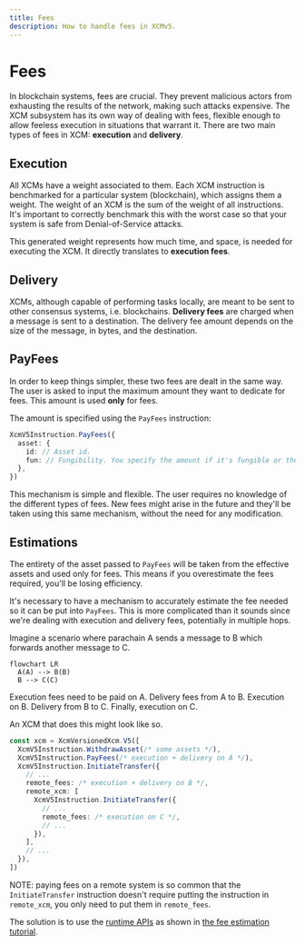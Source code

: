```yaml
---
title: Fees
description: How to handle fees in XCMv5.
---
```


# Fees

In blockchain systems, fees are crucial.
They prevent malicious actors from exhausting the results of the network, making such attacks expensive.
The XCM subsystem has its own way of dealing with fees, flexible enough to allow feeless execution in situations that warrant it.
There are two main types of fees in XCM: **execution** and **delivery**.

## Execution

All XCMs have a weight associated to them.
Each XCM instruction is benchmarked for a particular system (blockchain), which assigns them a weight.
The weight of an XCM is the sum of the weight of all instructions.
It's important to correctly benchmark this with the worst case so that your system is safe from Denial-of-Service attacks.

This generated weight represents how much time, and space, is needed for executing the XCM.
It directly translates to **execution fees**.

## Delivery

XCMs, although capable of performing tasks locally, are meant to be sent to other consensus systems, i.e. blockchains.
**Delivery fees** are charged when a message is sent to a destination.
The delivery fee amount depends on the size of the message, in bytes, and the destination.

## PayFees

In order to keep things simpler, these two fees are dealt in the same way.
The user is asked to input the maximum amount they want to dedicate for fees.
This amount is used **only** for fees.

The amount is specified using the `PayFees` instruction:

```typescript
XcmV5Instruction.PayFees({
  asset: {
    id: // Asset id.
    fun: // Fungibility. You specify the amount if it's fungible or the instance if it's an NFT.
  },
})
```

This mechanism is simple and flexible.
The user requires no knowledge of the different types of fees.
New fees might arise in the future and they'll be taken using this same mechanism, without the need for any modification.

## Estimations

The entirety of the asset passed to `PayFees` will be taken from the effective assets and used only for fees.
This means if you overestimate the fees required, you'll be losing efficiency.

It's necessary to have a mechanism to accurately estimate the fee needed so it can be put into `PayFees`.
This is more complicated than it sounds since we're dealing with execution and delivery fees, potentially in multiple hops.

Imagine a scenario where parachain A sends a message to B which forwards another message to C.

``` mermaid
flowchart LR
  A(A) --> B(B)
  B --> C(C)
```

Execution fees need to be paid on A.
Delivery fees from A to B.
Execution on B.
Delivery from B to C.
Finally, execution on C.

An XCM that does this might look like so.

```typescript
const xcm = XcmVersionedXcm.V5([
  XcmV5Instruction.WithdrawAsset(/* some assets */),
  XcmV5Instruction.PayFees(/* execution + delivery on A */),
  XcmV5Instruction.InitiateTransfer({
    // ...
    remote_fees: /* execution + delivery on B */,
    remote_xcm: [
      XcmV5Instruction.InitiateTransfer({
        // ...
        remote_fees: /* execution on C */,
        // ...
      }),
    ],
    // ...
  }),
])
```

NOTE: paying fees on a remote system is so common that the `InitiateTransfer` instruction doesn't
require putting the instruction in `remote_xcm`, you only need to put them in `remote_fees`.

<!-- TODO: Fee estimation tutorial? -->
The solution is to use the [runtime APIs](/develop/interoperability/xcm-runtime-apis/) as shown in [the fee estimation tutorial]().
